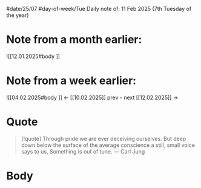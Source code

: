 
#date/25/07
#day-of-week/Tue
Daily note of: 11 Feb 2025 (7th Tuesday of the year)

# Note from a month earlier:
![[12.01.2025#body ]]

# Note from a week earlier:
![[04.02.2025#body ]]
 <- [[10.02.2025]] prev - next [[12.02.2025]] ->
# Quote

> [!quote] Through pride we are ever deceiving ourselves. But deep down below the surface of the average conscience a still, small voice says to us, Something is out of tune.
> — Carl Jung
# Body

